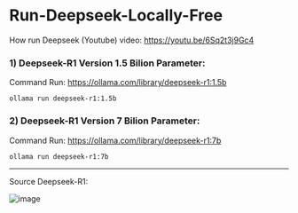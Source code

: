# Run-Deepseek-Locally-Free

How run Deepseek (Youtube) video: https://youtu.be/6Sq2t3j9Gc4

### 1) Deepseek-R1 Version 1.5 Bilion Parameter:

Command Run: https://ollama.com/library/deepseek-r1:1.5b
    
    ollama run deepseek-r1:1.5b

### 2) Deepseek-R1 Version 7 Bilion Parameter:

Command Run: https://ollama.com/library/deepseek-r1:7b

    ollama run deepseek-r1:7b
------------------------------------------------------
Source Deepseek-R1: 

![image](https://github.com/user-attachments/assets/4da4a56b-4716-41d7-a6b8-d743cf6a8fc4)
